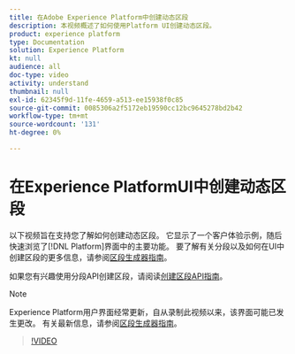 ```yaml
---
title: 在Adobe Experience Platform中创建动态区段
description: 本视频概述了如何使用Platform UI创建动态区段。
product: experience platform
type: Documentation
solution: Experience Platform
kt: null
audience: all
doc-type: video
activity: understand
thumbnail: null
exl-id: 62345f9d-11fe-4659-a513-ee15938f0c85
source-git-commit: 0085306a2f5172eb19590cc12bc9645278bd2b42
workflow-type: tm+mt
source-wordcount: '131'
ht-degree: 0%

---
```


# 在Experience PlatformUI中创建动态区段

以下视频旨在支持您了解如何创建动态区段。 它显示了一个客户体验示例，随后快速浏览了[!DNL Platform]界面中的主要功能。 要了解有关分段以及如何在UI中创建区段的更多信息，请参阅[区段生成器指南](../ui/segment-builder.md)。

如果您有兴趣使用分段API创建区段，请阅读[创建区段API指南](../tutorials/create-a-segment.md)。

>[!NOTE]
>
>Experience Platform用户界面经常更新，自从录制此视频以来，该界面可能已发生更改。 有关最新信息，请参阅[区段生成器指南](../ui/segment-builder.md)。

>[!VIDEO](https://video.tv.adobe.com/v/27428?quality=12&learn=on)
